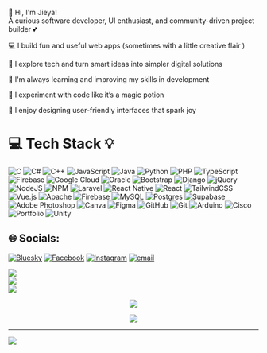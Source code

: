 🌸 Hi, I'm Jieya!  
A curious software developer, UI enthusiast, and community-driven project builder 💕

💻 I build fun and useful web apps (sometimes with a little creative flair )  

🤖 I explore tech and turn smart ideas into simpler digital solutions 

🎯 I'm always learning and improving my skills in development 

🧪 I experiment with code like it’s a magic potion  

🎨 I enjoy designing user-friendly interfaces that spark joy 


# 💻 Tech Stack 💡
![C](https://img.shields.io/badge/c-%2300599C.svg?style=for-the-badge&logo=c&logoColor=white) ![C#](https://img.shields.io/badge/c%23-%23239120.svg?style=for-the-badge&logo=csharp&logoColor=white) ![C++](https://img.shields.io/badge/c++-%2300599C.svg?style=for-the-badge&logo=c%2B%2B&logoColor=white) ![JavaScript](https://img.shields.io/badge/javascript-%23323330.svg?style=for-the-badge&logo=javascript&logoColor=%23F7DF1E) ![Java](https://img.shields.io/badge/java-%23ED8B00.svg?style=for-the-badge&logo=openjdk&logoColor=white) ![Python](https://img.shields.io/badge/python-3670A0?style=for-the-badge&logo=python&logoColor=ffdd54) ![PHP](https://img.shields.io/badge/php-%23777BB4.svg?style=for-the-badge&logo=php&logoColor=white) ![TypeScript](https://img.shields.io/badge/typescript-%23007ACC.svg?style=for-the-badge&logo=typescript&logoColor=white) ![Firebase](https://img.shields.io/badge/firebase-%23039BE5.svg?style=for-the-badge&logo=firebase) ![Google Cloud](https://img.shields.io/badge/GoogleCloud-%234285F4.svg?style=for-the-badge&logo=google-cloud&logoColor=white) ![Oracle](https://img.shields.io/badge/Oracle-F80000?style=for-the-badge&logo=oracle&logoColor=white) ![Bootstrap](https://img.shields.io/badge/bootstrap-%238511FA.svg?style=for-the-badge&logo=bootstrap&logoColor=white) ![Django](https://img.shields.io/badge/django-%23092E20.svg?style=for-the-badge&logo=django&logoColor=white) ![jQuery](https://img.shields.io/badge/jquery-%230769AD.svg?style=for-the-badge&logo=jquery&logoColor=white) ![NodeJS](https://img.shields.io/badge/node.js-6DA55F?style=for-the-badge&logo=node.js&logoColor=white) ![NPM](https://img.shields.io/badge/NPM-%23CB3837.svg?style=for-the-badge&logo=npm&logoColor=white) ![Laravel](https://img.shields.io/badge/laravel-%23FF2D20.svg?style=for-the-badge&logo=laravel&logoColor=white) ![React Native](https://img.shields.io/badge/react_native-%2320232a.svg?style=for-the-badge&logo=react&logoColor=%2361DAFB) ![React](https://img.shields.io/badge/react-%2320232a.svg?style=for-the-badge&logo=react&logoColor=%2361DAFB) ![TailwindCSS](https://img.shields.io/badge/tailwindcss-%2338B2AC.svg?style=for-the-badge&logo=tailwind-css&logoColor=white) ![Vue.js](https://img.shields.io/badge/vue.js-%2335495e.svg?style=for-the-badge&logo=vuedotjs&logoColor=%234FC08D) ![Apache](https://img.shields.io/badge/apache-%23D42029.svg?style=for-the-badge&logo=apache&logoColor=white) ![Firebase](https://img.shields.io/badge/firebase-a08021?style=for-the-badge&logo=firebase&logoColor=ffcd34) ![MySQL](https://img.shields.io/badge/mysql-4479A1.svg?style=for-the-badge&logo=mysql&logoColor=white) ![Postgres](https://img.shields.io/badge/postgres-%23316192.svg?style=for-the-badge&logo=postgresql&logoColor=white) ![Supabase](https://img.shields.io/badge/Supabase-3ECF8E?style=for-the-badge&logo=supabase&logoColor=white) ![Adobe Photoshop](https://img.shields.io/badge/adobe%20photoshop-%2331A8FF.svg?style=for-the-badge&logo=adobe%20photoshop&logoColor=white) ![Canva](https://img.shields.io/badge/Canva-%2300C4CC.svg?style=for-the-badge&logo=Canva&logoColor=white) ![Figma](https://img.shields.io/badge/figma-%23F24E1E.svg?style=for-the-badge&logo=figma&logoColor=white) ![GitHub](https://img.shields.io/badge/github-%23121011.svg?style=for-the-badge&logo=github&logoColor=white) ![Git](https://img.shields.io/badge/git-%23F05033.svg?style=for-the-badge&logo=git&logoColor=white) ![Arduino](https://img.shields.io/badge/-Arduino-00979D?style=for-the-badge&logo=Arduino&logoColor=white) ![Cisco](https://img.shields.io/badge/cisco-%23049fd9.svg?style=for-the-badge&logo=cisco&logoColor=black) ![Portfolio](https://img.shields.io/badge/Portfolio-%23000000.svg?style=for-the-badge&logo=firefox&logoColor=#FF7139) ![Unity](https://img.shields.io/badge/unity-%23000000.svg?style=for-the-badge&logo=unity&logoColor=white)





## 🌐 Socials:
[![Bluesky](https://img.shields.io/badge/bluesky-0285FF?style=for-the-badge&logo=bluesky&logoColor=%23FFFFFF)](https://bsky.app/profile/6itterc4ndy) [![Facebook](https://img.shields.io/badge/Facebook-%231877F2.svg?logo=Facebook&logoColor=white)](https://facebook.com/Jieya ) [![Instagram](https://img.shields.io/badge/Instagram-%23E4405F.svg?logo=Instagram&logoColor=white)](https://instagram.com/eyah_l13) [![email](https://img.shields.io/badge/Email-D14836?logo=gmail&logoColor=white)](mailto:jieyalingao13@gmail.com)




![](https://github-readme-stats.vercel.app/api?username=Zyah13&theme=shades-of-purple&hide_border=false&include_all_commits=true&count_private=true)<br/>
![](https://nirzak-streak-stats.vercel.app/?user=Zyah13&theme=shades-of-purple&hide_border=false)<br/>
![](https://github-readme-stats.vercel.app/api/top-langs/?username=Zyah13&theme=shades-of-purple&hide_border=false&include_all_commits=true&count_private=true&layout=compact)



<div align="center">

![](https://github-profile-trophy.vercel.app/?username=Zyah13&theme=radical&no-frame=false&no-bg=false&margin-w=4)

</div>


<div align="center">
  <img src="https://quotes-github-readme.vercel.app/api?type=vertical&theme=radical" />
</div>

---
[![](https://visitcount.itsvg.in/api?id=Zyah13&icon=0&color=0)](https://visitcount.itsvg.in)

<!-- Proudly created with GPRM ( https://gprm.itsvg.in ) -->
